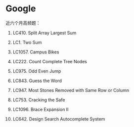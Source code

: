 
# Google 
近六个月高频题：

1. LC410. Split Array Largest Sum

2. LC1. Two Sum

3. LC1057. Campus Bikes

4. LC222. Count Complete Tree Nodes

5. LC975. Odd Even Jump

6. LC843. Guess the Word

7. LC947. Most Stones Removed with Same Row or Column

8. LC753. Cracking the Safe

9. LC1096. Brace Expansion II

10. LC642. Design Search Autocomplete System

